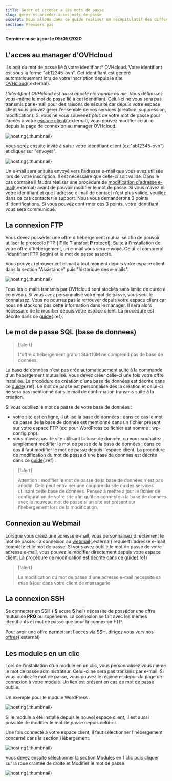 ```yaml
---
title: Gerer et acceder a ses mots de passe
slug: gerer-et-acceder-a-ses-mots-de-passe
excerpt: Nous allons dans ce guide realiser un recapitulatif des differents mots de passe ainsi que la maniere de les modifier.
section: Premiers pas
---
```


**Dernière mise à jour le 05/05/2020**

## L'acces au manager d'OVHcloud
Il s'agit du mot de passe lié à votre identifiant* OVHcloud. Votre identifiant est sous la forme "ab12345-ovh". Cet identifiant est généré automatiquement lors de votre inscription depuis le site [OVHcloud](http://www.ovh.com){.external}.

*L'identifiant OVHcloud est aussi appelé nic-handle ou nic.* Vous définissez vous-même le mot de passe lié à cet identifiant. Celui-ci ne vous sera pas transmis par e-mail pour des raisons de sécurité car depuis votre espace client vous pouvez gérer l'ensemble de vos services (création, suppression, modification). Si vous ne vous souvenez plus de votre mot de passe pour l'accès à votre [espace client](http://www.ovh.com/manager/web){.external}, vous pouvez modifier celui- ci depuis la page de connexion au manager OVHcloud.


![hosting](images/2847.png){.thumbnail}

Vous serez ensuite invité à saisir votre identifiant client (ex:"ab12345-ovh") et cliquer sur "envoyer".


![hosting](images/2848.png){.thumbnail}

Un e-mail sera ensuite envoyé vers l'adresse e-mail que vous avez utilisée lors de votre inscription. Il est nécessaire que celle-ci soit valide. Dans le cas contraire il faudra réaliser une procédure de [modification d'adresse
e-mail](https://www.ovh.com/ca/fr/cgi-bin/fr/procedure/procedureChangeEmail.cgi){.external} avant de pouvoir modifier le mot de passe. Si vous n'avez ni votre identifiant et que l'adresse e-mail de contact n'est plus valide, veuillez dans ce cas contacter le support. Nous vous demanderons 3 points d'identifications. Si vous pouvez confirmer ces 3 points, votre identifiant vous sera communiqué.


## La connexion FTP
Vous devez posséder une offre d'hébergement mutualisé afin de pouvoir utiliser le protocole FTP ( **F** ile  **T** ansfert  **P** rotocol). Suite à l'installation de votre offre d'hébergement, un e-mail vous sera envoyé. Celui-ci comprend l'identifiant FTP (login) et le mot de passe associé.

Vous pouvez retrouver cet e-mail à tout moment depuis votre espace client dans la section "Assistance" puis "historique des e-mails".


![hosting](images/2849.png){.thumbnail}

Tous les e-mails transmis par OVHcloud sont stockés sans limite de durée à ce niveau. Si vous avez personnalisé votre mot de passe, vous seul le connaissez. Vous ne pourrez pas le retrouver depuis votre espace client car nous ne stockons pas cette information dans le manager. Il sera alors nécessaire de le modifier depuis votre espace client. La procédure est décrite dans ce [guide](../modifier-mot-de-passe-utilisateur-ftp/){.ref}.


## Le mot de passe SQL (base de donnees)


> [!alert]
>
> L'offre d'hébergement gratuit Start10M ne comprend pas de base de données.
> 

La base de données n'est pas crée automatiquement suite à la commande d'un hébergement mutualisé. Vous devez créer celle-ci une fois votre offre installée. La procédure de création d'une base de données est décrite dans ce [guide](../creer-base-de-donnees/){.ref}. Le mot de passe est personnalisé dès la création et celui-ci ne sera pas mentionné dans le mail de confirmation transmis suite à la création.

Si vous oubliiez le mot de passe de votre base de données :

- votre site est en ligne, il utilise la base de données : dans ce cas le mot de passe de la base de donnée est mentionné dans un fichier présent sur votre espace FTP (ex: pour WordPress ce fichier est nommé : wp-config.php).
- vous n'avez pas de site utilisant la base de donnée, ou vous souhaitez simplement modifier le mot de passe de la base de données : dans ce cas il faut modifier le mot de passe depuis l'espace client. La procédure de modification du mot de passe d'une base de données est décrite dans ce [guide](../modifier-mot-de-passe-base-de-donnees/){.ref} .



> [!alert]
>
> Attention : modifier le mot de passe de la base de données n'est pas anodin.
> Cela peut entrainer une coupure du site ou des services utilisant cette base de
> données.
> Pensez à mettre à jour le fichier de configuration de votre site afin qu'il se
> connecte à la base de données avec le nouveau mot de passe si un site est
> présent sur l'hébergement lors de la modification.
> 


## Connexion au Webmail
Lorsque vous créez une adresse e-mail, vous personnalisez directement le mot de passe. La connexion au [webmail](https://www.ovh.com/ca/fr/mail/){.external} requiert l'adresse e-mail complète et le mot de passe. Si vous avez oublié le mot de passe de votre adresse e-mail, vous pouvez le modifier directement depuis votre espace client. La procédure de modification est décrite dans ce [guide](../../emails/modifier-mot-de-passe-adresse-email/){.ref}



> [!alert]
>
> La modification du mot de passe d'une adresse e-mail necessite sa mise à jour
> dans votre client de messagerie
> 


## La connexion SSH
Se connecter en SSH ( **S** ecure  **S** hell) nécessite de posséder une offre mutualisé  **PRO**  ou supérieure. La connexion se fait avec les mêmes identifiants et mot de passe que pour la connexion FTP.

Pour avoir une offre permettant l'accès via SSH, dirigez vous vers [nos offres](https://www.ovh.com/ca/fr/hebergement-web){.external}


## Les modules en un clic
Lors de l'installation d'un module en un clic, vous personnalisez vous même le mot de passe administrateur. Celui-ci ne sera pas transmis par e-mail. Si vous oubliez le mot de passe, vous pouvez le régénérer depuis la page de connexion à votre module. Un lien est présent en cas de mot de passe oublié.

Un exemple pour le module WordPress :


![hosting](images/2851.png){.thumbnail}

Si le module a été installé depuis le nouvel espace client, il est aussi possible de modifier le mot de passe depuis celui-ci.

Une fois connecté à votre espace client, il faut sélectionner l'hébergement concerné dans la section Hébergement.


![hosting](images/2855.png){.thumbnail}

Vous devez ensuite sélectionner la section Modules en 1 clic puis cliquer sur la roue crantée de droite et Modifier le mot de passe


![hosting](images/2854.png){.thumbnail}
